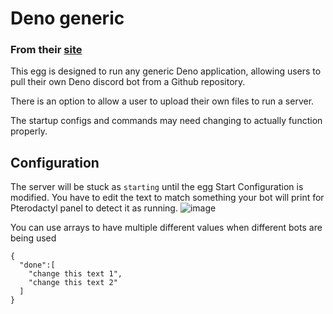 # Deno generic

### From their [site](https://deno.land/)

This egg is designed to run any generic Deno application, allowing users to pull their own Deno discord bot from a Github repository.

There is an option to allow a user to upload their own files to run a server.

The startup configs and commands may need changing to actually function properly.

## Configuration
The server will be stuck as `starting` until the egg Start Configuration is modified. You have to edit the text to match something your bot will print for Pterodactyl panel to detect it as running.
![image](https://user-images.githubusercontent.com/10975908/126516861-c5cb4630-9f25-405c-8199-97bf5ec15a7f.png)

You can use arrays to have multiple different values when different bots are being used
```
{
  "done":[
    "change this text 1",
    "change this text 2"
  ]
}